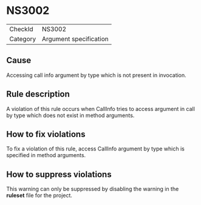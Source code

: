 ﻿# NS3002

<table>
<tr>
  <td>CheckId</td>
  <td>NS3002</td>
</tr>
<tr>
  <td>Category</td>
  <td>Argument specification</td>
</tr>
</table>

## Cause

Accessing call info argument by type which is not present in invocation.

## Rule description

A violation of this rule occurs when CallInfo tries to access argument in call by type which does not exist in method arguments.

## How to fix violations

To fix a violation of this rule, access CallInfo argument by type which is specified in method arguments.

## How to suppress violations

This warning can only be suppressed by disabling the warning in the **ruleset** file for the project.
